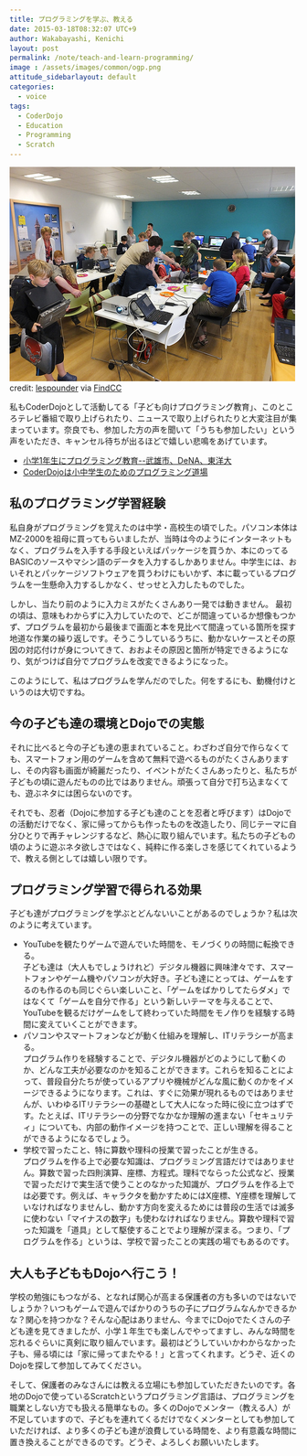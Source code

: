 ```yaml
---
title: プログラミングを学ぶ、教える
date: 2015-03-18T08:32:07 UTC+9
author: Wakabayashi, Kenichi
layout: post
permalink: /note/teach-and-learn-programming/
image : /assets/images/common/ogp.png
attitude_sidebarlayout: default
categories:
  - voice
tags:
  - CoderDojo
  - Education
  - Programming
  - Scratch
---
```

![CoderDojo](/assets/images/2015/03/CoderDojo.jpg)
credit: [lespounder](http://www.flickr.com/photos/45703688@N07/14071936419/) via [FindCC](http://findcc.net)

私もCoderDojoとして活動してる「子ども向けプログラミング教育」、このところテレビ番組で取り上げられたり、ニュースで取り上げられたりと大変注目が集まっています。奈良でも、参加した方の声を聞いて「うちも参加したい」という声をいただき、キャンセル待ちが出るほどで嬉しい悲鳴をあげています。

- [小学1年生にプログラミング教育--武雄市、DeNA、東洋大](http://japan.zdnet.com/article/35060367/)
- [CoderDojoは小中学生のためのプログラミング道場](hfre="http://coderdojo.jp/)

## 私のプログラミング学習経験
私自身がプログラミングを覚えたのは中学・高校生の頃でした。パソコン本体はMZ-2000を祖母に買ってもらいましたが、当時は今のようにインターネットもなく、プログラムを入手する手段といえばパッケージを買うか、本にのってるBASICのソースやマシン語のデータを入力するしかありません。中学生には、おいそれとパッケージソフトウェアを買うわけにもいかず、本に載っているプログラムを一生懸命入力するしかなく、せっせと入力したものでした。

しかし、当たり前のように入力ミスがたくさんあり一発では動きません。
最初の頃は、意味もわからずに入力していたので、どこが間違っているか想像もつかず、プログラムを最初から最後まで画面と本を見比べて間違っている箇所を探す地道な作業の繰り返しです。そうこうしているうちに、動かないケースとその原因の対応付けが身についてきて、おおよその原因と箇所が特定できるようになり、気がつけば自分でプログラムを改変できるようになった。

このようにして、私はプログラムを学んだのでした。何をするにも、動機付けというのは大切ですね。

## 今の子ども達の環境とDojoでの実態
それに比べると今の子ども達の恵まれていること。わざわざ自分で作らなくても、スマートフォン用のゲームを含めて無料で遊べるものがたくさんありますし、その内容も画面が綺麗だったり、イベントがたくさんあったりと、私たちが子どもの頃に遊んだものの比ではありません。頑張って自分で打ち込まなくても、遊ぶネタには困らないのです。

それでも、忍者（Dojoに参加する子ども達のことを忍者と呼びます）はDojoでの活動だけでなく、家に帰ってからも作ったものを改造したり、同じテーマに自分ひとりで再チャレンジするなど、熱心に取り組んでいます。私たちの子どもの頃のように遊ぶネタ欲しさではなく、純粋に作る楽しさを感じてくれているようで、教える側としては嬉しい限りです。

## プログラミング学習で得られる効果
子ども達がプログラミングを学ぶとどんないいことがあるのでしょうか？私は次のように考えています。

- YouTubeを観たりゲームで遊んでいた時間を、モノづくりの時間に転換できる。  
子ども達は（大人もでしょうけれど）デジタル機器に興味津々です、スマートフォンやゲーム機やパソコンが大好き。子ども達にとっては、ゲームをするのも作るのも同じぐらい楽しいこと、「ゲームをばかりしてたらダメ」ではなくて「ゲームを自分で作る」という新しいテーマを与えることで、YouTubeを観るだけゲームをして終わっていた時間をモノ作りを経験する時間に変えていくことができます。
- パソコンやスマートフォンなどが動く仕組みを理解し、ITリテラシーが高まる。  
プログラム作りを経験することで、デジタル機器がどのようにして動くのか、どんな工夫が必要なのかを知ることができます。これらを知ることによって、普段自分たちが使っているアプリや機械がどんな風に動くのかをイメージできるようになります。これは、すぐに効果が現れるものではありませんが、いわゆるITリテラシーの基礎として大人になった時に役に立つはずです。たとえば、ITリテラシーの分野でなかなか理解の進まない「セキュリティ」についても、内部の動作イメージを持つことで、正しい理解を得ることができるようになるでしょう。
- 学校で習ったこと、特に算数や理科の授業で習ったことが生きる。  
プログラムを作る上で必要な知識は、プログラミング言語だけではありません。算数で習った四則演算、座標、方程式。理科でならった公式など、授業で習っただけで実生活で使うことのなかった知識が、プログラムを作る上では必要です。例えば、キャラクタを動かすためにはX座標、Y座標を理解していなければなりませんし、動かす方向を変えるためには普段の生活では滅多に使わない「マイナスの数字」も使わなければなりません。算数や理科で習った知識を「道具」として駆使することでより理解が深まる。つまり、「プログラムを作る」というは、学校で習ったことの実践の場でもあるのです。

## 大人も子どももDojoへ行こう！
学校の勉強にもつながる、となれば関心が高まる保護者の方も多いのではないでしょうか？いつもゲームで遊んでばかりのうちの子にプログラムなんかできるかな？関心を持つかな？そんな心配はありません、今までにDojoでたくさんの子ども達を見てきましたが、小学１年生でも楽しんでやってますし、みんな時間を忘れるぐらいに真剣に取り組んでいます。最初はどうしていいかわからなかった子も、帰る頃には「家に帰ってまたやる！」と言ってくれます。どうぞ、近くのDojoを探して参加してみてください。

そして、保護者のみなさんには教える立場にも参加していただきたいのです。各地のDojoで使っているScratchというプログラミング言語は、プログラミングを職業としない方でも扱える簡単なもの。多くのDojoでメンター（教える人）が不足していますので、子どもを連れてくるだけでなくメンターとしても参加していただければ、より多くの子ども達が浪費している時間を、より有意義な時間に置き換えることができるのです。どうぞ、よろしくお願いいたします。
